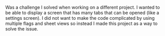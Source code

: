 Was a challenge I solved when working on a different project. I wanted to be able to display a screen that has many tabs that can be opened (like a settings screen). I did not want to make the code complicated by using multiple flags and sheet views so instead I made this project as a way to solve the issue. 
